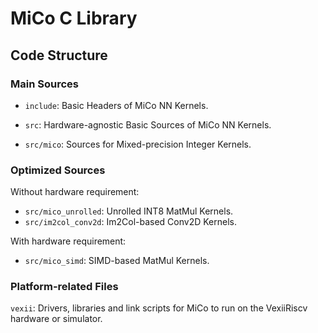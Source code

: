 # MiCo C Library

## Code Structure

### Main Sources
+ `include`: Basic Headers of MiCo NN Kernels.

+ `src`: Hardware-agnostic Basic Sources of MiCo NN Kernels.

+ `src/mico`: Sources for Mixed-precision Integer Kernels.

### Optimized Sources
Without hardware requirement:
+ `src/mico_unrolled`: Unrolled INT8 MatMul Kernels.
+ `src/im2col_conv2d`: Im2Col-based Conv2D Kernels.

With hardware requirement:
+ `src/mico_simd`: SIMD-based MatMul Kernels.

### Platform-related Files

`vexii`: Drivers, libraries and link scripts for MiCo to run on the VexiiRiscv hardware or simulator.